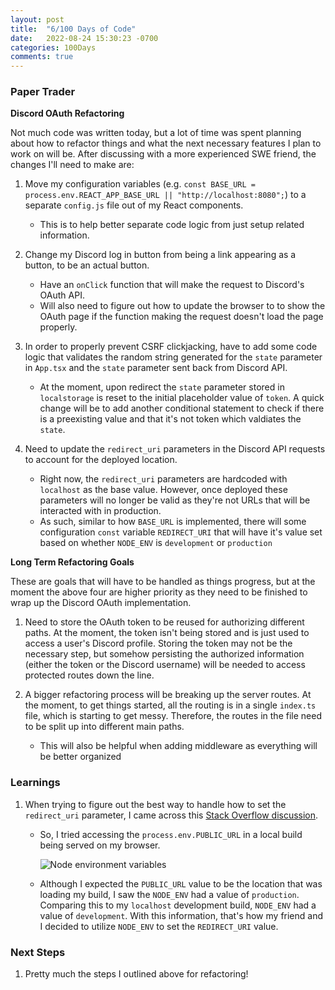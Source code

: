 ```yaml
---
layout: post
title:  "6/100 Days of Code"
date:   2022-08-24 15:30:23 -0700
categories: 100Days
comments: true
---
```


### Paper Trader
**Discord OAuth Refactoring**

Not much code was written today, but a lot of time was spent planning about how to refactor things and what the next necessary features I plan to work on will be. After discussing with a more experienced SWE friend, the changes I'll need to make are:

1. Move my configuration variables (e.g. `const BASE_URL = process.env.REACT_APP_BASE_URL || "http://localhost:8080";`) to a separate `config.js` file out of my React components.
    - This is to help better separate code logic from just setup related information.

2. Change my Discord log in button from being a link appearing as a button, to be an actual button.
    - Have an `onClick` function that will make the request to Discord's OAuth API.
    - Will also need to figure out how to update the browser to to show the OAuth page if the function making the request doesn't load the page properly.

3. In order to properly prevent CSRF clickjacking, have to add some code logic that validates the random string generated for the `state` parameter in `App.tsx` and the `state` parameter sent back from Discord API.
    - At the moment, upon redirect the `state` parameter stored in `localstorage` is reset to the initial placeholder value of `token`. A quick change will be to add another conditional statement to check if there is a preexisting value and that it's not token which valdiates the `state`.

4. Need to update the `redirect_uri` parameters in the Discord API requests to account for the deployed location.
    - Right now, the `redirect_uri` parameters are hardcoded with `localhost` as the base value. However, once deployed these parameters will no longer be valid as they're not URLs that will be interacted with in production.
    - As such, similar to how `BASE_URL` is implemented, there will some configuration `const` variable `REDIRECT_URI` that will have it's value set based on whether `NODE_ENV` is `development` or `production`

**Long Term Refactoring Goals**

These are goals that will have to be handled as things progress, but at the moment the above four are higher priority as they need to be finished to wrap up the Discord OAuth implementation.

1. Need to store the OAuth token to be reused for authorizing different paths. At the moment, the token isn't being stored and is just used to access a user's Discord profile. Storing the token may not be the necessary step, but somehow persisting the authorized information (either the token or the Discord username) will be needed to access protected routes down the line.

2. A bigger refactoring process will be breaking up the server routes. At the moment, to get things started, all the routing is in a single `index.ts` file, which is starting to get messy. Therefore, the routes in the file need to be split up into different main paths.
    - This will also be helpful when adding middleware as everything will be better organized

### Learnings
1. When trying to figure out the best way to handle how to set the `redirect_uri` parameter, I came across this [Stack Overflow discussion](https://stackoverflow.com/questions/48134785/how-to-set-a-base-url-for-react-router-at-the-app-level). 
    - So, I tried accessing the `process.env.PUBLIC_URL` in a local build being served on my browser. 

        ![Node environment variables](../../../../images/20220824envvars.png)

    - Although I expected the `PUBLIC_URL` value to be the location that was loading my build, I saw the `NODE_ENV` had a value of `production`. Comparing this to my `localhost` development build, `NODE_ENV` had a value of `development`. With this information, that's how my friend and I decided to utilize `NODE_ENV` to set the `REDIRECT_URI` value.


### Next Steps
1. Pretty much the steps I outlined above for refactoring!
